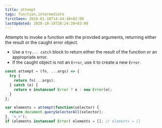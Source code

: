 ```yaml
---
title: attempt
tags: function,intermediate
firstSeen: 2018-01-28T14:44:40+02:00
lastUpdated: 2020-10-18T20:24:28+03:00
---
```


Attempts to invoke a function with the provided arguments, returning either the result or the caught error object.

- Use a `try... catch` block to return either the result of the function or an appropriate error.
- If the caught object is not an `Error`, use it to create a new `Error`. 

```js
const attempt = (fn, ...args) => {
  try {
    return fn(...args);
  } catch (e) {
    return e instanceof Error ? e : new Error(e);
  }
};
```

```js
var elements = attempt(function(selector) {
  return document.querySelectorAll(selector);
}, '>_>');
if (elements instanceof Error) elements = []; // elements = []
```
